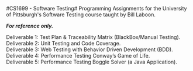 #CS1699 - Software Testing#
Programming Assignments for the University of Pittsburgh's Software Testing course taught by Bill Laboon. <br />

**_For reference only._** <br />

Deliverable 1: Test Plan & Traceability Matrix (BlackBox/Manual Testing). <br />
Deliverable 2: Unit Testing and Code Coverage. <br />
Deliverable 3: Web Testing with Behavior Driven Development (BDD). <br />
Deliverable 4: Performance Testing Conway’s Game of Life. <br />
Deliverable 5: Performance Testing Boggle Solver (a Java Application). <br />
